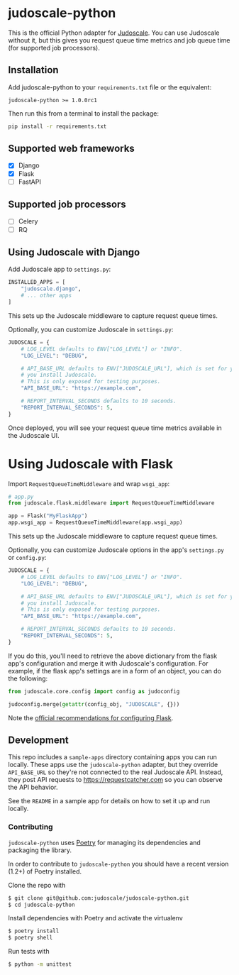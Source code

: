 # judoscale-python

This is the official Python adapter for
[Judoscale](https://elements.heroku.com/addons/judoscale). You can use Judoscale
without it, but this gives you request queue time metrics and job queue time
(for supported job processors).

## Installation

Add judoscale-python to your <code>requirements.txt</code> file or the
equivalent:

```
judoscale-python >= 1.0.0rc1
```

Then run this from a terminal to install the package:

```sh
pip install -r requirements.txt
```

## Supported web frameworks

- [x] Django
- [x] Flask
- [ ] FastAPI

## Supported job processors

- [ ] Celery
- [ ] RQ

## Using Judoscale with Django

Add Judoscale app to `settings.py`:

```python
INSTALLED_APPS = [
    "judoscale.django",
    # ... other apps
]
```

This sets up the Judoscale middleware to capture request queue times.

Optionally, you can customize Judoscale in `settings.py`:

```python
JUDOSCALE = {
    # LOG_LEVEL defaults to ENV["LOG_LEVEL"] or "INFO".
    "LOG_LEVEL": "DEBUG",

    # API_BASE_URL defaults to ENV["JUDOSCALE_URL"], which is set for you when
    # you install Judoscale.
    # This is only exposed for testing purposes.
    "API_BASE_URL": "https://example.com",

    # REPORT_INTERVAL_SECONDS defaults to 10 seconds.
    "REPORT_INTERVAL_SECONDS": 5,
}
```

Once deployed, you will see your request queue time metrics available in the
Judoscale UI.

# Using Judoscale with Flask

Import `RequestQueueTimeMiddleware` and wrap `wsgi_app`:

```python
# app.py
from judoscale.flask.middleware import RequestQueueTimeMiddleware

app = Flask("MyFlaskApp")
app.wsgi_app = RequestQueueTimeMiddleware(app.wsgi_app)
```

This sets up the Judoscale middleware to capture request queue times.

Optionally, you can customize Judoscale options in the app's `settings.py` or
`config.py`:

```python
JUDOSCALE = {
    # LOG_LEVEL defaults to ENV["LOG_LEVEL"] or "INFO".
    "LOG_LEVEL": "DEBUG",

    # API_BASE_URL defaults to ENV["JUDOSCALE_URL"], which is set for you when
    # you install Judoscale.
    # This is only exposed for testing purposes.
    "API_BASE_URL": "https://example.com",

    # REPORT_INTERVAL_SECONDS defaults to 10 seconds.
    "REPORT_INTERVAL_SECONDS": 5,
}
```

If you do this, you'll need to retrieve the above dictionary from the flask
app's configuration and merge it with Judoscale's configuration. For example, if
the flask app's settings are in a form of an object, you can do the following:

```python
from judoscale.core.config import config as judoconfig

judoconfig.merge(getattr(config_obj, "JUDOSCALE", {}))
```

Note the [official recommendations for configuring
Flask](https://flask.palletsprojects.com/en/2.2.x/config/#configuration-best-practices).

## Development

This repo includes a `sample-apps` directory containing apps you can run locally.
These apps use the `judoscale-python` adapter, but they override `API_BASE_URL` so
they're not connected to the real Judoscale API. Instead, they post API requests
to https://requestcatcher.com so you can observe the API behavior.

See the `README` in a sample app for details on how to set it up and run
locally.

### Contributing

`judoscale-python` uses [Poetry](https://python-poetry.org/) for managing its
dependencies and packaging the library.

In order to contribute to `judoscale-python` you should have a recent version
(1.2+) of Poetry installed.

Clone the repo with

```sh
$ git clone git@github.com:judoscale/judoscale-python.git
$ cd judoscale-python
```

Install dependencies with Poetry and activate the virtualenv

```sh
$ poetry install
$ poetry shell
```

Run tests with

```sh
$ python -m unittest
```
